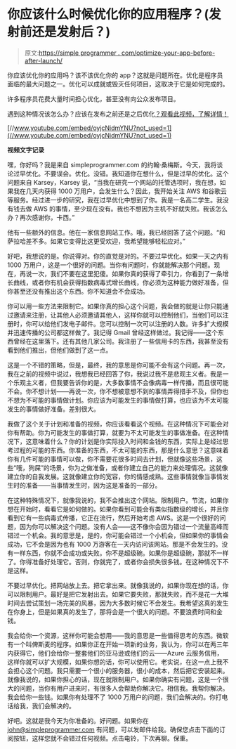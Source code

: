# 你应该什么时候优化你的应用程序？(发射前还是发射后？)

> 原文:[https://simple programmer . com/optimize-your-app-before-after-launch/](https://simpleprogrammer.com/optimize-your-app-before-after-launch/)

你应该优化你的应用吗？该不该优化你的 app？这就是问题所在。优化是程序员面临的最大问题之一。优化可以成就或毁灭任何项目，这取决于它是如何完成的。

许多程序员花费大量时间担心优化，甚至没有向公众发布项目。

遇到这种情况该怎么办？应该在发布之前还是之后优化[？观看此视频，了解详情！](https://simpleprogrammer.com/releasing-apps-style-part-3/)

[//www.youtube.com/embed/oyjcNidmYNU?not_used=1](//www.youtube.com/embed/oyjcNidmYNU?not_used=1)

**视频文字记录**

嘿，你好吗？我是来自 simpleprogrammer.com 的约翰·桑梅斯。今天，我将谈论过早优化。不要误会。优化。没错。我知道你在想什么，但是过早的优化。这个问题来自 Karsey，Karsey 说，“当我在研究一个网站的托管选项时，我在想，如果我在几天内获得 1000 万用户，会发生什么？因此，我开始关注 AWS 和谷歌云等服务。经过进一步的研究，我在过早优化中想到了你。我是一名高二学生。我没有钱去做 AWS 的事情，至少现在没有。我也不想因为主机不好就失败。我该怎么办？再次感谢你，卡西。”

他有一些额外的信息。他在一家信息网站工作。哦，我已经回答了这个问题。“和萨拉哈差不多。如果它变得比这更受欢迎，我希望能够轻松应对。”

好吧，我想说的是。你说得对。你的直觉是对的。不要过早优化。如果一天之内有 1000 万用户，这是一个很好的问题。当你有问题时，你就能解决那个问题。现在，再说一次，我们不要在这里犯傻。如果你真的获得了牵引力，你看到了一条增长曲线，或者你有机会获得指数病毒式增长曲线，你必须为这种能力做好准备，但你甚至还没有推出这个东西。你不知道会不会成功。

你可以用一些方法来限制它。如果你真的担心这个问题，我会做的就是让你只能通过邀请来注册，让其他人必须邀请其他人，这样你就可以控制他们，当他们可以注册时，你可以给他们发电子邮件。您可以控制一次可以注册的人数。许多扩大规模并迅速传播的公司都这样做了。我记得 Gmail 曾经这样做过。我记得——这个东西曾经在这里落下。还有其他几家公司。我注册了一些信用卡的东西，我甚至没有看到他们推出，但他们做到了这一点。

这是一个不错的策略，但是，最终，我的意思是你可能不会有这个问题。再一次，我在之前的视频中说过，我想我已经回答了你，我说过我不是悲观主义者。我是一个乐观主义者，但我要告诉你的是，大多数事情不会像病毒一样传播，而且很可能不会。你不想计划——再说一次，你不想被意想不到的事情弄得措手不及，但你也不想为不可能的事情做计划。你应该为可能发生的事情做打算，也应该为不太可能发生的事情做好准备。差别很大。

我做了这个关于计划和准备的视频，你应该看看这个视频。在这种情况下可能会对你有帮助。你为可能发生的事做打算，就要为不太可能发生的事做准备。在这种情况下，这意味着什么？你的计划是你实际投入时间和金钱的东西，实际上是经过思考过程的可能的东西。你准备的东西，不太可能的东西，那是什么意思？这意味着你有几件可能的事情可以做，你不需要花很多时间去计划，但就像这些场景，这些“哦，狗屎”的场景，你为之做准备，或者你建立自己的能力来处理情况。这就像建立你的自我发展。这就像建立你的宽容，你的情感成熟。这些事情就像当事情发生时的准备——当事情发生时，因为这是准备的一部分。

在这种特殊情况下，就像我说的，我不会推出这个网站。限制用户。节流，如果你想在开始时，看看它是如何做的。如果你看到可能会有类似指数级的增长，并且你看到它有一些病毒式传播，它正在流行，然后开始考虑 AWS。这是一个很好的问题，因为你可以解决这个问题。没有人会——这不像你会因为错过一个流量高峰而错过一个机会。我的意思是，是的，你可能会错过一个小机会，但如果你的事情会成功，它不会是因为也有 1000 万游客在一天内访问该网站。那是不会发生的。没有一样东西，你就不会成功或失败。你不是超级碗。如果你是超级碗，那就不一样了。你得准备好处理它。否则，你就完了，或者你会损失很多钱。在这种情况下不是这样。

不要过早优化。把网站放上去。把它拿出来。就像我说的，如果你现在想的话，你可以限制用户。最好是把它发射出去。如果它要失败，那就失败，而不是花一大堆时间去尝试策划一场完美的风暴，因为大多数时候它不会发生。我希望这真的发生在你身上，但是如果真的发生了，那将会是一个很大的问题。不要浪费时间和金钱。

我会给你一个资源，这样你可能会想用——我的意思是一些值得思考的东西。微软有一个叫俾斯麦的程序。如果你正在开始一项新的业务，我认为，你可以在两三年内获得它，他们会给你一整套他们的亚马逊或他们的云——Azure 云服务信用，这样你就可以扩大规模，如果你想的话，你可以使用它。老实说，在这一点上我不会担心这个问题。我只需要一个很小的服务器，很小的成本，然后把它安装起来。就像我说的，如果你担心的话，现在就限制用户。如果你确实有问题，这是一个很大的问题，当你有用户进来时，有很多人会帮助你解决它。相信我。我帮你解决。我会给你一些钱。如果你有处理不了 1000 万用户的问题，我们会解决的。你打电话给我，我们会解决的。

好吧。这就是我今天为你准备的。好问题。如果你在 john@simpleprogrammer.com 有问题，可以发邮件给我。确保您点击下面的订阅按钮，这样您就不会错过任何视频。点击电铃，下次再聊。保重。